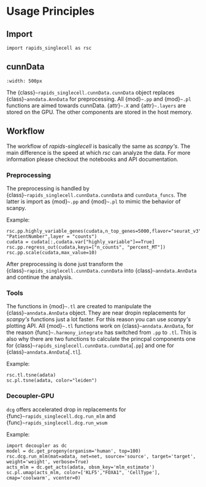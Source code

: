 # Usage Principles

## Import

```
import rapids_singlecell as rsc
```

## cunnData

```{image} _static/cunndata.svg
:width: 500px
```

The {class}`~rapids_singlecell.cunnData.cunnData` object replaces {class}`~anndata.AnnData` for preprocessing. All {mod}`~.pp` and {mod}`~.pl` functions are aimed towards cunnData. {attr}`~.X` and {attr}`~.layers` are stored on the GPU. The other components are stored in the host memory.

## Workflow

The workflow of *rapids-singlecell* is basically the same as *scanpy's*. The main difference is the speed at which *rsc* can analyze the data. For more information please checkout the notebooks and API documentation.

### Preprocessing

The preprocessing is handled by {class}`~rapids_singlecell.cunnData.cunnData` and `cunnData_funcs`. The latter is import as {mod}`~.pp` and {mod}`~.pl` to mimic the behavior of scanpy. 

Example:
```
rsc.pp.highly_variable_genes(cudata,n_top_genes=5000,flavor="seurat_v3",batch_key= "PatientNumber",layer = "counts")
cudata = cudata[:,cudata.var["highly_variable"]==True]
rsc.pp.regress_out(cudata,keys=["n_counts", "percent_MT"])
rsc.pp.scale(cudata,max_value=10)
```
After preprocessing is done just transform the {class}`~rapids_singlecell.cunnData.cunnData` into {class}`~anndata.AnnData` and continue the analysis.

### Tools

The functions in {mod}`~.tl` are created to manipulate the {class}`~anndata.AnnData` object. They are near dropin replacements for *scanpy's* functions just a lot faster. For this reason you can use *scanpy's* plotting API. All {mod}`~.tl` functions work on {class}`~anndata.AnnData`, for the reason {func}`~.harmony_integrate` has switched from `.pp` to `.tl`. This is also why there are two functions to calculate the princpal components one for {class}`~rapids_singlecell.cunnData.cunnData`[`.pp`] and one for {class}`~anndata.AnnData`[`.tl`]. 

Example:
```
rsc.tl.tsne(adata)
sc.pl.tsne(adata, color="leiden")
```

### Decoupler-GPU

`dcg` offers accelerated drop in replacements for {func}`~rapids_singlecell.dcg.run_mlm` and {func}`~rapids_singlecell.dcg.run_wsum`

Example:
```
import decoupler as dc
model = dc.get_progeny(organism='human', top=100)
rsc.dcg.run_mlm(mat=adata, net=net, source='source', target='target', weight='weight', verbose=True)
acts_mlm = dc.get_acts(adata, obsm_key='mlm_estimate')
sc.pl.umap(acts_mlm, color=['KLF5',"FOXA1", 'CellType'], cmap='coolwarm', vcenter=0)
```
